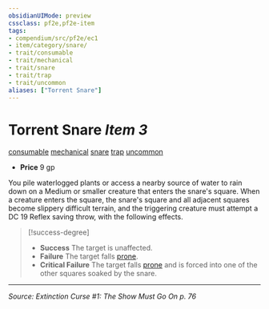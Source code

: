 ```yaml
---
obsidianUIMode: preview
cssclass: pf2e,pf2e-item
tags:
- compendium/src/pf2e/ec1
- item/category/snare/
- trait/consumable
- trait/mechanical
- trait/snare
- trait/trap
- trait/uncommon
aliases: ["Torrent Snare"]
---
```

# Torrent Snare *Item 3*  
[consumable](consumable.md "Consumable Item Trait")  [mechanical](mechanical.md "Mechanical Hazard Trait")  [snare](snare.md "Snare Item Trait")  [trap](trap.md "Trap Hazard Trait")  [uncommon](uncommon.md "Uncommon Rarity Trait")  

- **Price** 9 gp

You pile waterlogged plants or access a nearby source of water to rain down on a Medium or smaller creature that enters the snare's square. When a creature enters the square, the snare's square and all adjacent squares become slippery difficult terrain, and the triggering creature must attempt a DC 19 Reflex saving throw, with the following effects.

> [!success-degree] 
> - **Success** The target is unaffected.
> - **Failure** The target falls [prone](conditions.md#Prone).
> - **Critical Failure** The target falls [prone](conditions.md#Prone) and is forced into one of the other squares soaked by the snare.


---
*Source: Extinction Curse #1: The Show Must Go On p. 76*
